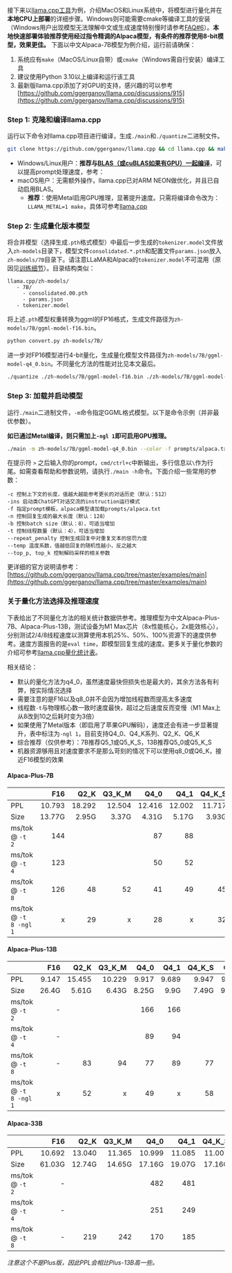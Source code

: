 接下来以[llama.cpp工具](https://github.com/ggerganov/llama.cpp)为例，介绍MacOS和Linux系统中，将模型进行量化并在**本地CPU上部署**的详细步骤。Windows则可能需要cmake等编译工具的安装（Windows用户出现模型无法理解中文或生成速度特别慢时请参考[FAQ#6](./常见问题#问题6windows下模型无法理解中文生成速度很慢等问题)）。**本地快速部署体验推荐使用经过指令精调的Alpaca模型，有条件的推荐使用8-bit模型，效果更佳。** 下面以中文Alpaca-7B模型为例介绍，运行前请确保：

1. 系统应有`make`（MacOS/Linux自带）或`cmake`（Windows需自行安装）编译工具
4. 建议使用Python 3.10以上编译和运行该工具
5. 最新版llama.cpp添加了对GPU的支持，感兴趣的可以参考[https://github.com/ggerganov/llama.cpp/discussions/915](https://github.com/ggerganov/llama.cpp/discussions/915)


### Step 1: 克隆和编译llama.cpp

运行以下命令对llama.cpp项目进行编译，生成`./main`和`./quantize`二进制文件。

```bash
git clone https://github.com/ggerganov/llama.cpp && cd llama.cpp && make
```

- Windows/Linux用户：**推荐与[BLAS（或cuBLAS如果有GPU）一起编译](https://github.com/ggerganov/llama.cpp#blas-build)**，可以提高prompt处理速度，参考：
- macOS用户：无需额外操作，llama.cpp已对ARM NEON做优化，并且已自动启用BLAS。
  - **推荐**：使用Metal启用GPU推理，显著提升速度。只需将编译命令改为：`LLAMA_METAL=1 make`，具体可参考[llama.cpp](https://github.com/ggerganov/llama.cpp#metal-build)


###  Step 2: 生成量化版本模型

将合并模型（选择生成`.pth`格式模型）中最后一步生成的`tokenizer.model`文件放入`zh-models`目录下，模型文件`consolidated.*.pth`和配置文件`params.json`放入`zh-models/7B`目录下。请注意LLaMA和Alpaca的`tokenizer.model`不可混用（原因见[训练细节](./训练细节)）。目录结构类似：

```
llama.cpp/zh-models/
   - 7B/
     - consolidated.00.pth
     - params.json
   - tokenizer.model
```

将上述`.pth`模型权重转换为ggml的FP16格式，生成文件路径为`zh-models/7B/ggml-model-f16.bin`。

```bash
python convert.py zh-models/7B/
```

进一步对FP16模型进行4-bit量化，生成量化模型文件路径为`zh-models/7B/ggml-model-q4_0.bin`。不同量化方法的性能对比见本文最后。

```bash
./quantize ./zh-models/7B/ggml-model-f16.bin ./zh-models/7B/ggml-model-q4_0.bin q4_0
```

### Step 3: 加载并启动模型

运行`./main`二进制文件，`-m`命令指定GGML格式模型。以下是命令示例（并非最优参数）。

**如已通过Metal编译，则只需加上`-ngl 1`即可启用GPU推理。**

```bash
./main -m zh-models/7B/ggml-model-q4_0.bin --color -f prompts/alpaca.txt -ins -c 2048 --temp 0.2 -n 256 --repeat_penalty 1.1
```
在提示符 `>` 之后输入你的prompt，`cmd/ctrl+c`中断输出，多行信息以`\`作为行尾。如需查看帮助和参数说明，请执行`./main -h`命令。下面介绍一些常用的参数：

```
-c 控制上下文的长度，值越大越能参考更长的对话历史（默认：512）
-ins 启动类ChatGPT对话交流的instruction运行模式
-f 指定prompt模板，alpaca模型请加载prompts/alpaca.txt
-n 控制回复生成的最大长度（默认：128）
-b 控制batch size（默认：8），可适当增加
-t 控制线程数量（默认：4），可适当增加
--repeat_penalty 控制生成回复中对重复文本的惩罚力度
--temp 温度系数，值越低回复的随机性越小，反之越大
--top_p, top_k 控制解码采样的相关参数
```

更详细的官方说明请参考：[https://github.com/ggerganov/llama.cpp/tree/master/examples/main](https://github.com/ggerganov/llama.cpp/tree/master/examples/main)


### 关于量化方法选择及推理速度

下表给出了不同量化方法的相关统计数据供参考。推理模型为中文Alpaca-Plus-7B、Alpaca-Plus-13B，测试设备为M1 Max芯片（8x性能核心，2x能效核心），分别测试2/4/8线程速度以测算使用本机25%、50%、100%资源下的速度供参考。速度方面报告的是`eval time`，即模型回复生成的速度。更多关于量化参数的介绍可参考[llama.cpp量化统计表](https://github.com/ggerganov/llama.cpp#quantization)。

相关结论：

- 默认的量化方法为q4_0，虽然速度最快但损失也是最大的，其余方法各有利弊，按实际情况选择
- 需要注意的是F16以及q8_0并不会因为增加线程数而提高太多速度
- 线程数`-t`与物理核心数一致时速度最快，超过之后速度反而变慢（M1 Max上从8改到10之后耗时变为3倍）
- 如果使用了Metal版本（即启用了苹果GPU解码），速度还会有进一步显著提升，表中标注为`-ngl 1`，目前支持Q4_0、Q4_K系列、Q2_K、Q6_K
- 综合推荐（仅供参考）：7B推荐Q5_1或Q5_K_S，13B推荐Q5_0或Q5_K_S
- 机器资源够用且对速度要求不是那么苛刻的情况下可以使用q8_0或Q6_K，接近F16模型的效果

#### Alpaca-Plus-7B

|                        |    F16 |   Q2_K | Q3_K_M |   Q4_0 |   Q4_1 | Q4_K_S |   Q5_0 |   Q5_1 | Q5_K_S |   Q6_K |   Q8_0 |
| ---------------------- | -----: | -----: | -----: | -----: | -----: | -----: | -----: | -----: | -----: | -----: | -----: |
| PPL                    | 10.793 | 18.292 | 12.504 | 12.416 | 12.002 | 11.717 | 11.155 | 10.905 | 10.930 | 10.845 | 10.790 |
| Size                   | 13.77G |  2.95G |  3.37G |  4.31G |  5.17G |  3.93G |  4.74G |  5.17G |  4.76G |  5.65G |  7.75G |
| ms/tok @ `-t 2`        |    144 |        |        |     87 |     88 |        |    143 |    157 |        |        |    103 |
| ms/tok @ `-t 4`        |    123 |        |        |     50 |     52 |        |     75 |     82 |        |        |     72 |
| ms/tok @ `-t 8`        |    126 |     48 |     52 |     41 |     49 |     45 |     46 |     49 |     52 |     58 |     69 |
| ms/tok @ `-t 8 -ngl 1` |      x |     29 |      x |     28 |      x |     32 |      x |      x |      x |     32 |      x |

#### Alpaca-Plus-13B

|                        |   F16 |   Q2_K | Q3_K_M |  Q4_0 |  Q4_1 | Q4_K_S |  Q5_0 |  Q5_1 | Q5_K_S |   Q6_K |   Q8_0 |
| ---------------------- | ----: | -----: | -----: | ----: | ----: | -----: | ----: | ----: | -----: | -----: | -----: |
| PPL                    | 9.147 | 15.455 | 10.229 | 9.917 | 9.689 |  9.947 | 9.325 | 9.344 |  9.286 |  9.169 |  9.147 |
| Size                   | 26.4G |  5.61G |  6.43G | 8.25G |  9.9G |  7.49G | 9.08G |  9.9G |  9.11G | 10.83G | 14.85G |
| ms/tok @ `-t 2`        |     - |        |        |   166 |   166 |        |   273 |   304 |        |        |    192 |
| ms/tok @ `-t 4`        |     - |        |        |    89 |    94 |        |   142 |   155 |        |        |    132 |
| ms/tok @ `-t 8`        |     - |     83 |     94 |    77 |    89 |     77 |    86 |    93 |     93 |    104 |    132 |
| ms/tok @ `-t 8 -ngl 1` |     x |     52 |      x |    49 |     x |     58 |     x |     x |      x |     59 |      x |

#### Alpaca-33B

|                 |    F16 |  Q2_K  | Q3_K_M | Q4_0   | Q4_1   | Q4_K_S | Q5_0   | Q5_1   | Q5_K_S | Q6_K   |   Q8_0 |
| :-------------- | -----: | ----: | ------: | ------: | ------: | ------: | ------: | ------: | ------: | ------: | -----: |
| PPL             | 10.692 | 13.040 | 11.365 | 10.999 | 11.085 | 11.007 | 10.717 | 10.747 | 10.802 | 10.713 |        |
| Size            | 61.03G | 12.74G | 14.65G | 17.16G | 19.07G | 17.16G | 20.98G | 24.58G | 20.98G | 25.03G | 32.42G |
| ms/tok @ `-t 2` |      - |        |        | 482    | 481    |        | 702    | 919    |        |        |      - |
| ms/tok @ `-t 4` |      - |        |        | 251    | 249    |        | 355    | 487    |        |        |      - |
| ms/tok @ `-t 8` |      - |  219   | 242    | 170    | 185    |        | 224    | 306    |        |        |      - |

*注意这个不是Plus版，因此PPL会相比Plus-13B高一些。*